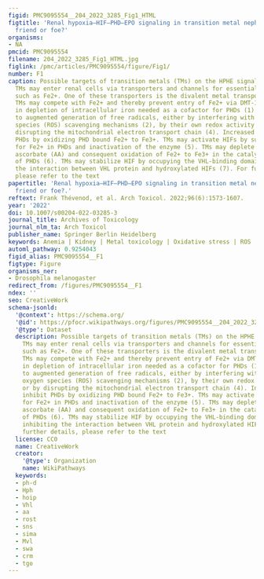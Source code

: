 ```yaml
---
figid: PMC9095554__204_2022_3285_Fig1_HTML
figtitle: 'Renal hypoxia–HIF–PHD–EPO signaling in transition metal nephrotoxicity:
  friend or foe?'
organisms:
- NA
pmcid: PMC9095554
filename: 204_2022_3285_Fig1_HTML.jpg
figlink: /pmc/articles/PMC9095554/figure/Fig1/
number: F1
caption: Possible targets of transition metals (TMs) on the HPHE signaling pathway.
  TMs may enter renal cells via transporters and channels for essential metal ions,
  such as Fe2+. One of these transporters is the divalent metal transporter-1 (DMT-1).
  TMs may compete with Fe2+ and thereby prevent entry of Fe2+ via DMT-1, resulting
  in depletion of intracellular iron needed as a cofactor for PHDs (1). TMs contribute
  to augmented generation of free radicals, either by interfering with reactive oxygen
  species (ROS) scavenging mechanisms (2), by their own redox activity (3), or by
  disrupting the mitochondrial electron transport chain (4). Increased ROS inhibit
  PHDs by oxidizing PHD bound Fe2+ to Fe3+. TMs may activate HIFs by substituting
  for Fe2+ in PHDs and inactivation of the enzyme (5). TMs may deplete intracellular
  ascorbate (AA) and consequent oxidation of Fe2+ to Fe3+ in the catalytic center
  of PHDs (6). TMs may stabilize HIF by occupying the VHL-binding domain thereby inhibiting
  the interaction between VHL protein and hydroxylated HIFs (7). For further details,
  please refer to the text
papertitle: 'Renal hypoxia–HIF–PHD–EPO signaling in transition metal nephrotoxicity:
  friend or foe?.'
reftext: Frank Thévenod, et al. Arch Toxicol. 2022;96(6):1573-1607.
year: '2022'
doi: 10.1007/s00204-022-03285-3
journal_title: Archives of Toxicology
journal_nlm_ta: Arch Toxicol
publisher_name: Springer Berlin Heidelberg
keywords: Anemia | Kidney | Metal toxicology | Oxidative stress | ROS | von Hippel-Lindau
automl_pathway: 0.9254043
figid_alias: PMC9095554__F1
figtype: Figure
organisms_ner:
- Drosophila melanogaster
redirect_from: /figures/PMC9095554__F1
ndex: ''
seo: CreativeWork
schema-jsonld:
  '@context': https://schema.org/
  '@id': https://pfocr.wikipathways.org/figures/PMC9095554__204_2022_3285_Fig1_HTML.html
  '@type': Dataset
  description: Possible targets of transition metals (TMs) on the HPHE signaling pathway.
    TMs may enter renal cells via transporters and channels for essential metal ions,
    such as Fe2+. One of these transporters is the divalent metal transporter-1 (DMT-1).
    TMs may compete with Fe2+ and thereby prevent entry of Fe2+ via DMT-1, resulting
    in depletion of intracellular iron needed as a cofactor for PHDs (1). TMs contribute
    to augmented generation of free radicals, either by interfering with reactive
    oxygen species (ROS) scavenging mechanisms (2), by their own redox activity (3),
    or by disrupting the mitochondrial electron transport chain (4). Increased ROS
    inhibit PHDs by oxidizing PHD bound Fe2+ to Fe3+. TMs may activate HIFs by substituting
    for Fe2+ in PHDs and inactivation of the enzyme (5). TMs may deplete intracellular
    ascorbate (AA) and consequent oxidation of Fe2+ to Fe3+ in the catalytic center
    of PHDs (6). TMs may stabilize HIF by occupying the VHL-binding domain thereby
    inhibiting the interaction between VHL protein and hydroxylated HIFs (7). For
    further details, please refer to the text
  license: CC0
  name: CreativeWork
  creator:
    '@type': Organization
    name: WikiPathways
  keywords:
  - ph-d
  - Hph
  - hoip
  - Vhl
  - aa
  - rost
  - sns
  - sima
  - Mvl
  - swa
  - crm
  - tgo
---
```

